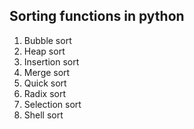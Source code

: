 ## Sorting functions in python

1. Bubble sort
2. Heap sort
3. Insertion sort
4. Merge sort
5. Quick sort
6. Radix sort
7. Selection sort
8. Shell sort
